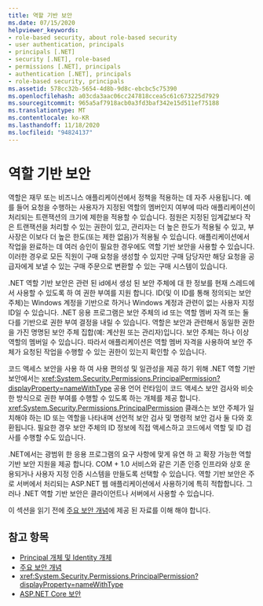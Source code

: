 ```yaml
---
title: 역할 기반 보안
ms.date: 07/15/2020
helpviewer_keywords:
- role-based security, about role-based security
- user authentication, principals
- principals [.NET]
- security [.NET], role-based
- permissions [.NET], principals
- authentication [.NET], principals
- role-based security, principals
ms.assetid: 578cc32b-5654-4d8b-9d8c-ebcbc5c75390
ms.openlocfilehash: a03cda3aac06cc247818ccea5c61c673225d7929
ms.sourcegitcommit: 965a5af7918acb0a3fd3baf342e15d511ef75188
ms.translationtype: MT
ms.contentlocale: ko-KR
ms.lasthandoff: 11/18/2020
ms.locfileid: "94824137"
---
```

# <a name="role-based-security"></a>역할 기반 보안

역할은 재무 또는 비즈니스 애플리케이션에서 정책을 적용하는 데 자주 사용됩니다. 예를 들어 요청을 수행하는 사용자가 지정된 역할의 멤버인지 여부에 따라 애플리케이션이 처리되는 트랜잭션의 크기에 제한을 적용할 수 있습니다. 점원은 지정된 임계값보다 작은 트랜잭션을 처리할 수 있는 권한이 있고, 관리자는 더 높은 한도가 적용될 수 있고, 부사장은 이보다 더 높은 한도(또는 제한 없음)가 적용될 수 있습니다. 애플리케이션에서 작업을 완료하는 데 여러 승인이 필요한 경우에도 역할 기반 보안을 사용할 수 있습니다. 이러한 경우로 모든 직원이 구매 요청을 생성할 수 있지만 구매 담당자만 해당 요청을 공급자에게 보낼 수 있는 구매 주문으로 변환할 수 있는 구매 시스템이 있습니다.  
  
 .NET 역할 기반 보안은 관련 된 id에서 생성 된 보안 주체에 대 한 정보를 현재 스레드에서 사용할 수 있도록 하 여 권한 부여를 지원 합니다. ID(및 이 ID를 통해 정의되는 보안 주체)는 Windows 계정을 기반으로 하거나 Windows 계정과 관련이 없는 사용자 지정 ID일 수 있습니다. .NET 응용 프로그램은 보안 주체의 id 또는 역할 멤버 자격 또는 둘 다를 기반으로 권한 부여 결정을 내릴 수 있습니다. 역할은 보안과 관련해서 동일한 권한을 가진 명명된 보안 주체 집합(예: 계산원 또는 관리자)입니다. 보안 주체는 하나 이상 역할의 멤버일 수 있습니다. 따라서 애플리케이션은 역할 멤버 자격을 사용하여 보안 주체가 요청된 작업을 수행할 수 있는 권한이 있는지 확인할 수 있습니다.  
  
 코드 액세스 보안을 사용 하 여 사용 편의성 및 일관성을 제공 하기 위해 .NET 역할 기반 보안에서는 <xref:System.Security.Permissions.PrincipalPermission?displayProperty=nameWithType> 공용 언어 런타임이 코드 액세스 보안 검사와 비슷한 방식으로 권한 부여를 수행할 수 있도록 하는 개체를 제공 합니다. <xref:System.Security.Permissions.PrincipalPermission> 클래스는 보안 주체가 일치해야 하는 ID 또는 역할을 나타내며 선언적 보안 검사 및 명령적 보안 검사 둘 다와 호환됩니다. 필요한 경우 보안 주체의 ID 정보에 직접 액세스하고 코드에서 역할 및 ID 검사를 수행할 수도 있습니다.  
  
 .NET에서는 광범위 한 응용 프로그램의 요구 사항에 맞게 유연 하 고 확장 가능한 역할 기반 보안 지원을 제공 합니다. COM + 1.0 서비스와 같은 기존 인증 인프라와 상호 운용되거나 사용자 지정 인증 시스템을 만들도록 선택할 수 있습니다. 역할 기반 보안은 주로 서버에서 처리되는 ASP.NET 웹 애플리케이션에서 사용하기에 특히 적합합니다. 그러나 .NET 역할 기반 보안은 클라이언트나 서버에서 사용할 수 있습니다.  
  
 이 섹션을 읽기 전에 [주요 보안 개념](key-security-concepts.md)에 제공 된 자료를 이해 해야 합니다.  
  
## <a name="see-also"></a>참고 항목
  
- [Principal 개체 및 Identity 개체](principal-and-identity-objects.md)
- [주요 보안 개념](key-security-concepts.md)
- <xref:System.Security.Permissions.PrincipalPermission?displayProperty=nameWithType>
- [ASP.NET Core 보안](/aspnet/core/security/)
